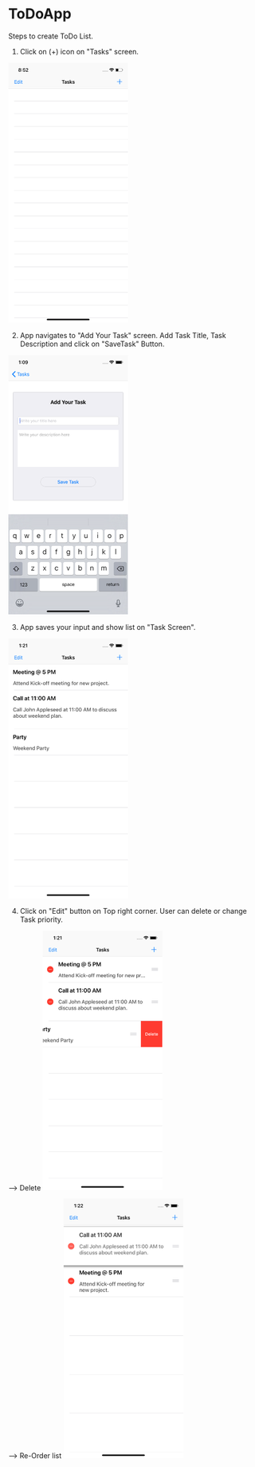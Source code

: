 # ToDoApp
Steps to create ToDo List.

1. Click on (+) icon on "Tasks" screen.
<img src = "Image.png" width = "240">

2. App navigates to "Add Your Task" screen.  Add Task Title, Task Description and click on "SaveTask" Button.
<img src = "Image2.png" width = "240">

3. App saves your input and show list on "Task Screen".
<img src = "image3.png" width = "240">

4. Click on "Edit" button on Top right corner. User can delete or change Task priority.

--> Delete <img src = "image4.png" width = "240">

--> Re-Order list <img src = "image5.png" width = "240">
